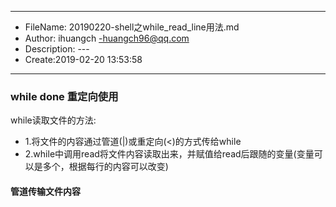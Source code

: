 ___
- FileName: 20190220-shell之while_read_line用法.md
- Author: ihuangch -huangch96@qq.com
- Description: ---
- Create:2019-02-20 13:53:58
___

### while done 重定向使用
while读取文件的方法:
- 1.将文件的内容通过管道(|)或重定向(<)的方式传给while
- 2.while中调用read将文件内容读取出来，并赋值给read后跟随的变量(变量可以是多个，根据每行的内容可以改变)

#### 管道传输文件内容
